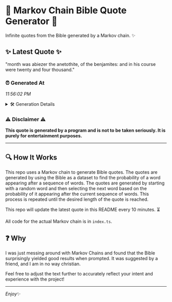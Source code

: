 # 📖 Markov Chain Bible Quote Generator 📖

Infinite quotes from the Bible generated by a Markov chain. ✨

## ✨ Latest Quote ✨
"month was abiezer the anetothite, of the benjamites: and in his course were twenty and four thousand."

### ⏰ Generated At
*11:56:02 PM*

<details>
    <summary>🛠️ Generation Details</summary>
    <p>
        <strong>🌱 Seed:</strong> month<br>
        <strong>🔄 Iterations:</strong> 16<br>
        <strong>📜 Context History:</strong><br>[ month ]: was<br>[ month, was ]: abiezer<br>[ month, was, abiezer ]: the<br>[ month, was, abiezer, the ]: anetothite,<br>[ month, was, abiezer, the, anetothite, ]: of<br>[ month, was, abiezer, the, anetothite,, of ]: the<br>[ was, abiezer, the, anetothite,, of, the ]: benjamites:<br>[ abiezer, the, anetothite,, of, the, benjamites: ]: and<br>[ the, anetothite,, of, the, benjamites:, and ]: in<br>[ anetothite,, of, the, benjamites:, and, in ]: his<br>[ of, the, benjamites:, and, in, his ]: course<br>[ the, benjamites:, and, in, his, course ]: were<br>[ benjamites:, and, in, his, course, were ]: twenty<br>[ and, in, his, course, were, twenty ]: and<br>[ in, his, course, were, twenty, and ]: four<br>[ his, course, were, twenty, and, four ]: thousand.<br>
    </p>
</details>

### ⚠️ Disclaimer ⚠️
**This quote is generated by a program and is not to be taken seriously. It is purely for entertainment purposes.**

---

## 🔍 How It Works

This repo uses a Markov chain to generate Bible quotes. The quotes are generated by using the Bible as a dataset to find the probability of a word appearing after a sequence of words. The quotes are generated by starting with a random word and then selecting the next word based on the probability of it appearing after the current sequence of words. This process is repeated until the desired length of the quote is reached.

This repo will update the latest quote in this README every 10 minutes. ⏳

All code for the actual Markov chain is in `index.ts`.

## ❓ Why

I was just messing around with Markov Chains and found that the Bible surprisingly yielded good results when prompted. 
It was suggested by a friend, and I am in no way christian.

Feel free to adjust the text further to accurately reflect your intent and experience with the project!

---

*Enjoy*✨
